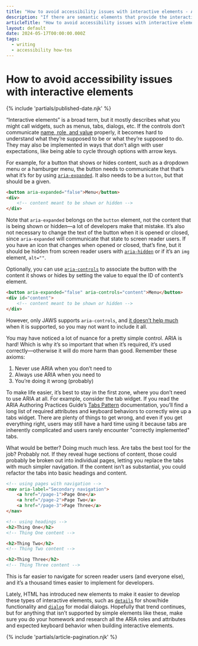 ```yaml
---
title: "How to avoid accessibility issues with interactive elements - Accessibility how-tos - Writing - Dustin Whisman"
description: "If there are semantic elements that provide the interactivity you need, use those. If the interactivity isn't essential, see if there's a simpler way to accomplish the same goal. Otherwise, proceed with caution with an ARIA approach."
articleTitle: "How to avoid accessibility issues with interactive elements"
layout: default
date: 2024-05-17T00:00:00.000Z
tags:
  - writing
  - accessibility how-tos
---
```


# How to avoid accessibility issues with interactive elements

{% include 'partials/published-date.njk' %}

“Interactive elements” is a broad term, but it mostly describes what you might call widgets, such as menus, tabs, dialogs, etc. If the controls don’t communicate [name, role, and value](https://www.w3.org/WAI/WCAG22/quickref/?versions=2.2#name-role-value) properly, it becomes hard to understand what they’re supposed to be or what they’re supposed to do. They may also be implemented in ways that don’t align with user expectations, like being able to cycle through options with arrow keys.

For example, for a button that shows or hides content, such as a dropdown menu or a hamburger menu, the button needs to communicate that that’s what it’s for by using [`aria-expanded`](https://developer.mozilla.org/en-US/docs/Web/Accessibility/ARIA/Attributes/aria-expanded). It also needs to be a `button`, but that should be a given.

```html
<button aria-expanded="false">Menu</button>
<div>
	<!-- content meant to be shown or hidden -->
</div>
```

Note that `aria-expanded` belongs on the `button` element, not the content that is being shown or hidden—a lot of developers make that mistake. It’s also not necessary to change the text of the button when it is opened or closed, since `aria-expanded` will communicate that state to screen reader users. If you have an icon that changes when opened or closed, that’s fine, but it should be hidden from screen reader users with [`aria-hidden`](https://developer.mozilla.org/en-US/docs/Web/Accessibility/ARIA/Attributes/aria-hidden) or if it’s an `img` element, `alt=""`.

Optionally, you can use [`aria-controls`](https://developer.mozilla.org/en-US/docs/Web/Accessibility/ARIA/Attributes/aria-controls) to associate the button with the content it shows or hides by setting the value to equal the ID of content’s element.

```html
<button aria-expanded="false" aria-controls="content">Menu</button>
<div id="content">
	<!-- content meant to be shown or hidden -->
</div>
```

However, only JAWS supports `aria-controls`, and [it doesn’t help much](https://heydonworks.com/article/aria-controls-is-poop/) when it is supported, so you may not want to include it all.

You may have noticed a lot of nuance for a pretty simple control. ARIA is hard! Which is why it’s so important that when it’s required, it’s used correctly—otherwise it will do more harm than good. Remember these axioms:

1. Never use ARIA when you don’t need to
2. Always use ARIA when you need to
3. You’re doing it wrong (probably)

To make life easier, it’s best to stay in the first zone, where you don’t need to use ARIA at all. For example, consider the tab widget. If you read the ARIA Authoring Practices Guide’s [Tabs Pattern](https://www.w3.org/WAI/ARIA/apg/patterns/tabs/) documentation, you’ll find a long list of required attributes and keyboard behaviors to correctly wire up a tabs widget. There are plenty of things to get wrong, and even if you get everything right, users may still have a hard time using it because tabs are inherently complicated and users rarely encounter "correctly implemented" tabs.

What would be better? Doing much much less. Are tabs the best tool for the job? Probably not. If they reveal huge sections of content, those could probably be broken out into individual pages, letting you replace the tabs with much simpler navigation. If the content isn’t as substantial, you could refactor the tabs into basic headings and content.

```html
<!-- using pages with navigation -->
<nav aria-label="Secondary navigation">
	<a href="/page-1">Page One</a>
	<a href="/page-2">Page Two</a>
	<a href="/page-3">Page Three</a>
</nav>

<!-- using headings -->
<h2>Thing One</h2>
<!-- Thing One content -->

<h2>Thing Two</h2>
<!-- Thing Two content -->

<h2>Thing Three</h2>
<!-- Thing Three content -->
```

This is far easier to navigate for screen reader users (and everyone else), and it’s a thousand times easier to implement for developers.

Lately, HTML has introduced new elements to make it easier to develop these types of interactive elements, such as [`details`](https://developer.mozilla.org/en-US/docs/Web/HTML/Element/details) for show/hide functionality and [`dialog`](https://developer.mozilla.org/en-US/docs/Web/HTML/Element/dialog) for modal dialogs. Hopefully that trend continues, but for anything that isn’t supported by simple elements like these, make sure you do your homework and research all the ARIA roles and attributes and expected keyboard behavior when building interactive elements.

{% include 'partials/article-pagination.njk' %}
